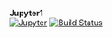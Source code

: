 <strong>Jupyter1</strong> <br>
[![Jupyter](https://github.com/Glawary/Jupyter1/actions/workflows/main.yml/badge.svg)](https://github.com/Glawary/Jupyter1/actions/workflows/main.yml)
[![Build Status](http://10.0.2.15:8080/job/Job3/badge/icon)](http://10.0.2.15:8080/job/Job3/)
